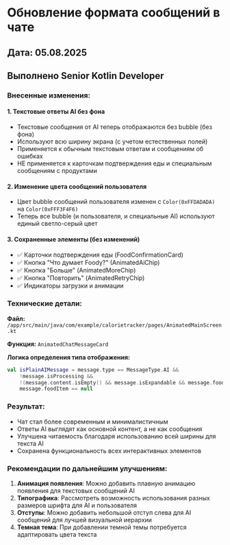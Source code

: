 # Обновление формата сообщений в чате

## Дата: 05.08.2025
## Выполнено Senior Kotlin Developer

### Внесенные изменения:

#### 1. **Текстовые ответы AI без фона**
- Текстовые сообщения от AI теперь отображаются без bubble (без фона)
- Используют всю ширину экрана (с учетом естественных полей)
- Применяется к обычным текстовым ответам и сообщениям об ошибках
- НЕ применяется к карточкам подтверждения еды и специальным сообщениям с продуктами

#### 2. **Изменение цвета сообщений пользователя**
- Цвет bubble сообщений пользователя изменен с `Color(0xFFDADADA)` на `Color(0xFFF3F4F6)`
- Теперь все bubble (и пользователя, и специальные AI) используют единый светло-серый цвет

#### 3. **Сохраненные элементы (без изменений)**
- ✅ Карточки подтверждения еды (FoodConfirmationCard)
- ✅ Кнопка "Что думает Foody?" (AnimatedAiChip)
- ✅ Кнопка "Больше" (AnimatedMoreChip)
- ✅ Кнопка "Повторить" (AnimatedRetryChip)
- ✅ Индикаторы загрузки и анимации

### Технические детали:

**Файл:** `/app/src/main/java/com/example/calorietracker/pages/AnimatedMainScreen.kt`

**Функция:** `AnimatedChatMessageCard`

**Логика определения типа отображения:**
```kotlin
val isPlainAIMessage = message.type == MessageType.AI && 
    !message.isProcessing && 
    !(message.content.isEmpty() && message.isExpandable && message.foodItem != null) &&
    message.foodItem == null
```

### Результат:
- Чат стал более современным и минималистичным
- Ответы AI выглядят как основной контент, а не как сообщения
- Улучшена читаемость благодаря использованию всей ширины для текста AI
- Сохранена функциональность всех интерактивных элементов

### Рекомендации по дальнейшим улучшениям:
1. **Анимация появления**: Можно добавить плавную анимацию появления для текстовых сообщений AI
2. **Типографика**: Рассмотреть возможность использования разных размеров шрифта для AI и пользователя
3. **Отступы**: Можно добавить небольшой отступ слева для AI сообщений для лучшей визуальной иерархии
4. **Темная тема**: При добавлении темной темы потребуется адаптировать цвета текста

